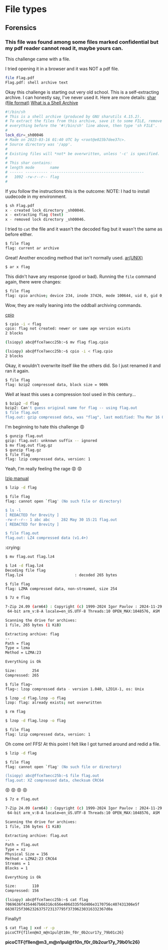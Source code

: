 # File types

## Forensics

### This file was found among some files marked confidential but my pdf reader cannot read it, maybe yours can.

This challenge came with a file.

I tried opening it in a browser and it was NOT a pdf file.

```sh
file Flag.pdf
Flag.pdf: shell archive text
```
Okay this challenge is starting out very old school.  This is a self-extracting archive.  I can honestly say, I've never used it.  Here are more details:
[shar (file format)](https://en.wikipedia.org/wiki/Shar_(file_format))
[What is a Shell Archive](https://lowfatlinux.com/linux-shell-archives.html)

```sh
#!/bin/sh
# This is a shell archive (produced by GNU sharutils 4.15.2).
# To extract the files from this archive, save it to some FILE, remove
# everything before the '#!/bin/sh' line above, then type 'sh FILE'.
#
lock_dir=_sh00046
# Made on 2023-03-16 01:40 UTC by <root@e023b7dee37c>.
# Source directory was '/app'.
#
# Existing files will *not* be overwritten, unless '-c' is specified.
#
# This shar contains:
# length mode       name
# ------ ---------- ------------------------------------------
#   1092 -rw-r--r-- flag
#
```
If you follow the instructions this is the outcome:
NOTE: I had to install uudecode in my environment.

```sh
$ sh Flag.pdf 
x - created lock directory _sh00046.
x - extracting flag (text)
x - removed lock directory _sh00046.
```

I tried to `cat` the file and it wasn't the decoded flag but it wasn't the same as before either.
```sh
$ file flag
flag: current ar archive
```

Great!  Another encoding method that isn't normally used.
[ar(UNIX)](https://en.wikipedia.org/wiki/Ar_(Unix))

```sh
$ ar x flag
```
This didn't have any response (good or bad).  Running the `file` command again, there were changes:

```sh
$ file flag
flag: cpio archive; device 234, inode 37426, mode 100644, uid 0, gid 0, modified Thu Mar 16 01:40:17 2023, 510 bytes "flag"
```

Wow, they are really leaning into the oddball archiving commands.

[cpio](https://en.wikipedia.org/wiki/Cpio)

```sh
$ cpio -i < flag
cpio: flag not created: newer or same age version exists
2 blocks

(lsiopy) abc@ffce7aecc25b:~$ mv flag flag.cpio

(lsiopy) abc@ffce7aecc25b:~$ cpio -i < flag.cpio
2 blocks
```

Okay, it wouldn't overwrite itself like the others did.  So I just renamed it and ran it again.

```sh
$ file flag
flag: bzip2 compressed data, block size = 900k
```

Well at least this uses a compression tool used in this century...

```sh
$ bzip2 -d flag
bzip2: Can't guess original name for flag -- using flag.out
$ file flag.out
flag.out: gzip compressed data, was "flag", last modified: Thu Mar 16 01:40:17 2023, from Unix, original size modulo 2^32 327
```

I'm beginning to hate this challenge :rage:

```sh
$ gunzip flag.out
gzip: flag.out: unknown suffix -- ignored
$ mv flag.out flag.gz
$ gunzip flag.gz
$ file flag
flag: lzip compressed data, version: 1
```

Yeah, I'm really feeling the rage :rage: :rage:

[lzip manual](https://www.nongnu.org/lzip/manual/lzip_manual.html)

```sh
$ lzip -d flag

$ file flag
flag: cannot open `flag' (No such file or directory)

$ ls -l
[ REDACTED for Brevity ]
-rw-r--r-- 1 abc abc     282 May 30 15:21 flag.out
[ REDACTED for Brevity ]

$ file flag.out
flag.out: LZ4 compressed data (v1.4+)
```

:crying:

```sh
$ mv flag.out flag.lz4

$ lz4 -d flag.lz4 
Decoding file flag 
flag.lz4                       : decoded 265 bytes                             

$ file flag
flag: LZMA compressed data, non-streamed, size 254

```

```sh
$ 7z e flag

7-Zip 24.09 (arm64) : Copyright (c) 1999-2024 Igor Pavlov : 2024-11-29
 64-bit arm_v:8-A locale=en_US.UTF-8 Threads:10 OPEN_MAX:1048576, ASM

Scanning the drive for archives:
1 file, 265 bytes (1 KiB)

Extracting archive: flag
--
Path = flag
Type = lzma
Method = LZMA:23

Everything is Ok

Size:       254
Compressed: 265

$ file flag~
flag~: lzop compressed data - version 1.040, LZO1X-1, os: Unix
```

```sh
$ lzop -d flag.lzop -o flag
lzop: flag: already exists; not overwritten

$ rm flag

$ lzop -d flag.lzop -o flag

$ file flag
flag: lzip compressed data, version: 1
```

Oh come on!  FFS! At this point I felt like I got turned around and redid a file.

```sh
$ lzip -d flag

$ file flag
flag: cannot open `flag' (No such file or directory)

(lsiopy) abc@ffce7aecc25b:~$ file flag.out
flag.out: XZ compressed data, checksum CRC64

```

:rage: :rage: :rage: :rage:

```sh
$ 7z e flag.out

7-Zip 24.09 (arm64) : Copyright (c) 1999-2024 Igor Pavlov : 2024-11-29
 64-bit arm_v:8-A locale=en_US.UTF-8 Threads:10 OPEN_MAX:1048576, ASM

Scanning the drive for archives:
1 file, 156 bytes (1 KiB)

Extracting archive: flag.out
--
Path = flag.out
Type = xz
Physical Size = 156
Method = LZMA2:23 CRC64
Streams = 1
Blocks = 1

Everything is Ok

Size:       110
Compressed: 156

(lsiopy) abc@ffce7aecc25b:~$ cat flag
7069636f4354467b66316c656e406d335f6d406e3170756c407431306e5f
6630725f3062326375723137795f37396230316332367d0a
```

Finally!!

```sh
$ cat flag | xxd -r -p
picoCTF{f1len@m3_m@n1pul@t10n_f0r_0b2cur17y_79b01c26}
```

**picoCTF{f1len@m3_m@n1pul@t10n_f0r_0b2cur17y_79b01c26}**
